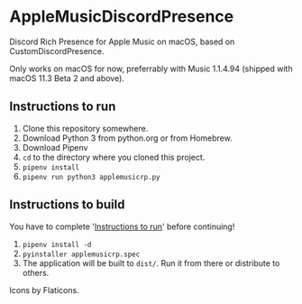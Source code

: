 # AppleMusicDiscordPresence
Discord Rich Presence for Apple Music on macOS, based on CustomDiscordPresence.

Only works on macOS for now, preferrably with Music 1.1.4.94 (shipped with macOS 11.3 Beta 2 and above).

## Instructions to run

1. Clone this repository somewhere.
2. Download Python 3 from python.org or from Homebrew.
3. Download Pipenv
4. `cd` to the directory where you cloned this project.
5. `pipenv install`
6. `pipenv run python3 applemusicrp.py`

## Instructions to build

You have to complete '[Instructions to run](#instructions-to-run)' before continuing!

1. `pipenv install -d`
3. `pyinstaller applemusicrp.spec`
3. The application will be built to `dist/`. Run it from there or distribute to others.

Icons by Flaticons.